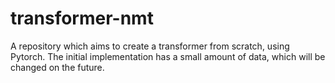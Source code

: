 # transformer-nmt
A repository which aims to create a transformer from scratch, using Pytorch. The initial implementation has a small amount of data, which will be changed on the future.
